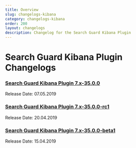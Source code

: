 ```yaml
---
title: Overview
slug: changelogs-kibana
category: changelogs-kibana
order: 200
layout: changelogs
description: Changelog for the Search Guard Kibana Plugin
---
```


<!---
Copryight 2019 floragunn GmbH
-->

# Search Guard Kibana Plugin Changelogs

### [Search Guard Kibana Plugin 7.x-35.0.0](changelog_kibana_7_x_35_0_0.md)

Release Date: 07.05.2019

### [Search Guard Kibana Plugin 7.x-35.0.0-rc1](changelog_kibana_7_x_35_0_0_rc1.md)

Release Date: 20.04.2019

### [Search Guard Kibana Plugin 7.x-35.0.0-beta1](changelog_kibana_7_x_35_0_0_beta1.md)

Release Date: 15.04.2019


